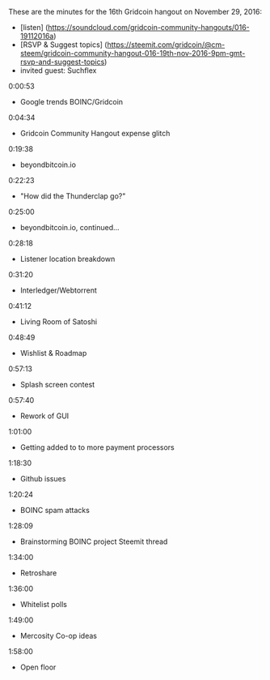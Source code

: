 These are the minutes for the 16th Gridcoin hangout on November 29, 2016:

* [listen] (https://soundcloud.com/gridcoin-community-hangouts/016-19112016a)
* [RSVP & Suggest topics] (https://steemit.com/gridcoin/@cm-steem/gridcoin-community-hangout-016-19th-nov-2016-9pm-gmt-rsvp-and-suggest-topics)
* invited guest: Suchflex

0:00:53
* Google trends BOINC/Gridcoin

0:04:34
* Gridcoin Community Hangout expense glitch

0:19:38
* beyondbitcoin.io

0:22:23
* "How did the Thunderclap go?"

0:25:00
* beyondbitcoin.io, continued...

0:28:18
* Listener location breakdown

0:31:20
* Interledger/Webtorrent

0:41:12
* Living Room of Satoshi

0:48:49
* Wishlist & Roadmap

0:57:13
* Splash screen contest

0:57:40
* Rework of GUI

1:01:00
* Getting added to to more payment processors

1:18:30
* Github issues

1:20:24
* BOINC spam attacks

1:28:09
* Brainstorming BOINC project Steemit thread

1:34:00
* Retroshare

1:36:00
* Whitelist polls

1:49:00
* Mercosity Co-op ideas

1:58:00
* Open floor
